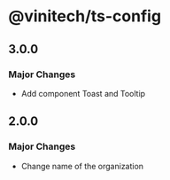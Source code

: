 # @vinitech/ts-config

## 3.0.0

### Major Changes

- Add component Toast and Tooltip

## 2.0.0

### Major Changes

- Change name of the organization
